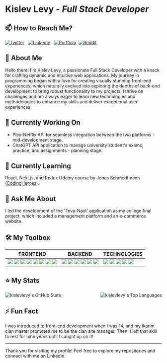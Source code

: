# Kislev Levy - _Full Stack Developer_

## 📫 How to Reach Me?

[![Twitter](https://img.shields.io/badge/Twitter-_?logo=x&style=for-the-badge&labelColor=black&logoColor=white&color=71797E)](https://x.com/KislevLevy) &nbsp;
[![LinkedIn](https://custom-icon-badges.demolab.com/badge/LinkedIn-_?logo=linkedin-white&style=for-the-badge&labelColor=1973e8&logoColor=white&color=71797E)](https://www.linkedin.com/in/kislevlevy) &nbsp;
[![Portfolio](https://img.shields.io/badge/Portfolio-_?logo=google-chrome&style=for-the-badge&labelColor=3880f0&logoColor=white&color=71797E)](https://www.kislev.me)&nbsp;
[![Reddit](https://img.shields.io/badge/Reddit-_?logo=reddit&style=for-the-badge&labelColor=ff4501&logoColor=white&color=71797E)](https://www.reddit.com/user/kislev-levy)

## 🚀 About Me

Hello there! I'm Kislev Levy, a passionate Full Stack Developer with a knack for crafting dynamic and intuitive web applications. My journey in programming began with a love for creating visually stunning front-end experiences, which naturally evolved into exploring the depths of back-end development to bring robust functionality to my projects. I thrive on challenges and am always eager to learn new technologies and methodologies to enhance my skills and deliver exceptional user experiences.

## 🔭 Currently Working On

- Plex-Netflix API for seamless integration between the two platforms - mid-development stage.
- ChatGPT API application to manage university student's exams, practice, and assignments - planning stage.

## 🌱 Currently Learning

React, Next.js, and Redux Udemy course by Jonas Schmedtmann ([CodingHeroes](https://codingheroes.io/)).

## 💬 Ask Me About

I led the development of the 'Teva-Naot' application as my college final project, which included a management platform and an e-commerce website.

## 🛠️ My Toolbox

<!-- prettier-ignore -->
| **FRONTEND** | **BACKEND** | **TECHNOLOGIES** |
| - | - | - |
| ![](https://img.shields.io/badge/JavaScript-0?logo=javascript&logoColor=F7DF1E&color=white) ![](https://img.shields.io/badge/TypeScript-0?logo=typescript&logoColor=3178C6&color=white) ![](https://img.shields.io/badge/React-0?logo=react&logoColor=61DAFB&color=white) ![](https://img.shields.io/badge/Next.js-0?logo=next.js&logoColor=black&color=white) ![](https://img.shields.io/badge/Redux-0?logo=redux&logoColor=764ABC&color=white) ![](https://img.shields.io/badge/Tailwind_CSS-0?logo=tailwindcss&logoColor=06B6D4&color=white) ![](https://img.shields.io/badge/CSS3-0?logo=css3&logoColor=1572B6&color=white) ![](https://img.shields.io/badge/HTML5-0?logo=html5&logoColor=E34F26&color=white) | ![](https://img.shields.io/badge/Node.js-0?logo=node.js&logoColor=5FA04E&color=white) ![](https://img.shields.io/badge/Express-0?logo=express&logoColor=black&color=white) ![](https://img.shields.io/badge/Python-0?logo=python&logoColor=3776AB&color=white) ![](https://img.shields.io/badge/Django-0?logo=django&logoColor=092E20&color=white) ![](https://img.shields.io/badge/MongoDB-0?logo=mongodb&logoColor=47A248&color=white) ![](https://img.shields.io/badge/Firebase-0?logo=firebase&logoColor=DD2C00&color=white) | ![](https://img.shields.io/badge/Git-0?logo=git&logoColor=F05032&color=white) ![](https://img.shields.io/badge/VSCode-0078D7?style=flat&logo=visualstudio&logoColor=0078D7&color=white) ![](https://img.shields.io/badge/Vite-0?logo=vite&logoColor=646CFF&color=white) ![](https://img.shields.io/badge/Postman-0?logo=postman&logoColor=FF6C37&color=white) ![](https://img.shields.io/badge/TensorFlow-0?logo=tensorflow&logoColor=FF6F00&color=white) |

## ⭐ My Stats

<div style="display: flex; justify-content: space-between; align-items: center">
    <img src="https://github-readme-stats.vercel.app/api?username=kislevlevy&theme=dark&show_icons=true&hide_border=true&count_private=true" alt="kislevlevy's GitHub Stats" />
    <img src="https://github-readme-stats.vercel.app/api/top-langs/?username=kislevlevy&theme=dark&show_icons=true&hide_border=true&layout=compact" alt="kislevlevy's Top Languages" />
</div>

## ⚡ Fun Fact

I was introduced to front-end development when I was 14, and my Ikarim clan master promoted me to be the clan site manager.
Then, I left that skill to rest for nine years until I caught up on it!

---

Thank you for visiting my profile! Feel free to explore my repositories and connect with me on LinkedIn.
